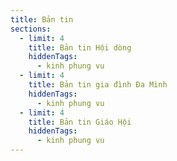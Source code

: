 ```yaml
---
title: Bản tin
sections:
  - limit: 4
    title: Bản tin Hội dòng
    hiddenTags:
      - kinh phung vu
  - limit: 4
    title: Bản tin gia đình Đa Minh
    hiddenTags:
      - kinh phung vu
  - limit: 4
    title: Bản tin Giáo Hội
    hiddenTags:
      - kinh phung vu
---
```

